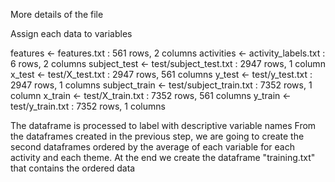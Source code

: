More details of the file

Assign each data to variables

features <- features.txt : 561 rows, 2 columns
activities <- activity_labels.txt : 6 rows, 2 columns
subject_test <- test/subject_test.txt : 2947 rows, 1 column
x_test <- test/X_test.txt : 2947 rows, 561 columns
y_test <- test/y_test.txt : 2947 rows, 1 columns
subject_train <- test/subject_train.txt : 7352 rows, 1 column
x_train <- test/X_train.txt : 7352 rows, 561 columns
y_train <- test/y_train.txt : 7352 rows, 1 columns

The dataframe is processed to label with descriptive variable names
From the dataframes created in the previous step, we are going to create the second dataframes ordered by the average of each variable for each activity and each theme.
At the end we create the dataframe "training.txt" that contains the ordered data
